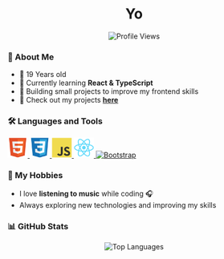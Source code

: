 <h1 align="center">Yo</h1>


<p align="center">
  <img src="https://komarev.com/ghpvc/?username=hankering1716&label=Profile%20views&color=0e75b6&style=flat" alt="Profile Views" />
</p>

### 🚀 About Me  
- 🦇 19 Years old
- 🌱 Currently learning **React & TypeScript**  
- 🔨 Building small projects to improve my frontend skills  
- 📂 Check out my projects **[here](https://github.com/Hankering1716?tab=repositories)**  

### 🛠️ Languages and Tools  
<p align="left">
  <a href="https://developer.mozilla.org/en-US/docs/Web/HTML" target="_blank">
    <img src="https://raw.githubusercontent.com/devicons/devicon/master/icons/html5/html5-original.svg" alt="HTML5" width="40" height="40"/>
  </a>
  <a href="https://developer.mozilla.org/en-US/docs/Web/CSS" target="_blank">
    <img src="https://raw.githubusercontent.com/devicons/devicon/master/icons/css3/css3-original.svg" alt="CSS3" width="40" height="40"/>
  </a>
  <a href="https://developer.mozilla.org/en-US/docs/Web/JavaScript" target="_blank">
    <img src="https://raw.githubusercontent.com/devicons/devicon/master/icons/javascript/javascript-original.svg" alt="JavaScript" width="40" height="40"/>
  </a>
  <a href="https://reactjs.org/" target="_blank">
    <img src="https://raw.githubusercontent.com/devicons/devicon/master/icons/react/react-original.svg" alt="React" width="40" height="40"/>
  </a>
  <a href="https://getbootstrap.com/" target="_blank">
    <img src="https://brandslogos.com/wp-content/uploads/images/large/bootstrap-logo-black-and-white.png" alt="Bootstrap" width="40" height="40"/>
  </a>
</p>

### 🎵 My Hobbies  
- I love **listening to music** while coding 🎧  
- Always exploring new technologies and improving my skills  

### 📊 GitHub Stats  
<p align="center">
  <img src="https://github-readme-stats.vercel.app/api/top-langs?username=hankering1716&show_icons=true&locale=en&layout=compact" alt="Top Languages" />
</p>
